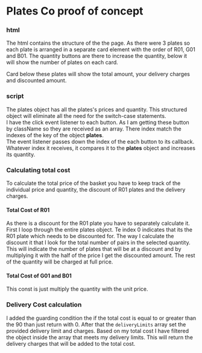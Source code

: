 # Plates Co proof of concept

### html

The html contains the structure of the the page. As there were 3 plates so each plate is arranged in a separate card element with the order of R01, G01 and B01. The quantity buttons are there to increase the quantity, below it will show the number of plates on each card. <br />

Card below these plates will show the total amount, your delivery charges and discounted amount.

### script

The plates object has all the plates's prices and quantity. This structured object will eliminate all the need for the switch-case statements.<br />
I have the click event listener to each button. As I am getting these button by className so they are received as an array. There index match the indexes of the key of the object **plates**.<br />
The event listener passes down the index of the each button to its callback. Whatever index it receives, it compares it to the **plates** object and increases its quantity. 

### Calculating total cost

To calculate the total price of the basket you have to keep track of the individual price and quantity, the discount of R01 plates and the delivery charges.

#### Total Cost of R01
As there is a discount for the R01 plate you have to separately calculate it. First I loop through the entire plates object. Te index 0 indicates that its the R01 plate which needs to be discounted for. The way I calculate the discount it that I look for the total number of pairs in the selected quantity. This will indicate the number of plates that will be at a discount and by multiplying it with the half of the price I get the discounted amount. The rest of the quantity will be charged at full price.

#### Total Cost of G01 and B01

This const is just multiply the quantity with the unit price.

### Delivery Cost calculation

I added the guarding condition the if the total cost is equal to or greater than the 90 than just return with 0. After that the `deliveryLimits` array set the provided delivery limit and charges. Based on my total cost I have filtered the object inside the array that meets my delivery limits. This will return the delivery charges that will be added to the total cost.


